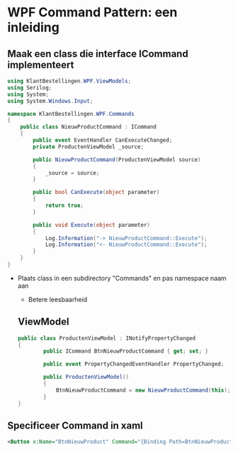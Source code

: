 # WPF Command Pattern: een inleiding

## Maak een class die interface ICommand implementeert

```c#
using KlantBestellingen.WPF.ViewModels;
using Serilog;
using System;
using System.Windows.Input;

namespace KlantBestellingen.WPF.Commands
{
    public class NieuwProductCommand : ICommand
    {
        public event EventHandler CanExecuteChanged;
        private ProductenViewModel _source;

        public NieuwProductCommand(ProductenViewModel source)
        {
            _source = source;
        }

        public bool CanExecute(object parameter)
        {
            return true;
        }

        public void Execute(object parameter)
        {
            Log.Information("-> NieuwProductCommand::Execute");
            Log.Information("<- NieuwProductCommand::Execute");
        }
    }
}

```

- Plaats class in een subdirectory "Commands" en pas namespace naam aan
  - Betere leesbaarheid

  ## ViewModel

  ```c#
  public class ProductenViewModel : INotifyPropertyChanged
  {
          public ICommand BtnNieuwProductCommand { get; set; }
  
          public event PropertyChangedEventHandler PropertyChanged;
  
          public ProductenViewModel()
          {
              BtnNieuwProductCommand = new NieuwProductCommand(this);
          }
  }
  ```

  

## Specificeer Command in xaml

```xml
<Button x:Name="BtnNieuwProduct" Command="{Binding Path=BtnNieuwProductCommand}"/>
```